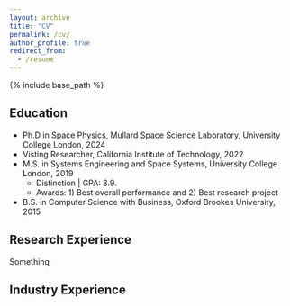 ```yaml
---
layout: archive
title: "CV"
permalink: /cv/
author_profile: true
redirect_from:
  - /resume
---
```


{% include base_path %}

Education
------
* Ph.D in Space Physics, Mullard Space Science Laboratory, University College London, 2024
* Visting Researcher, California Institute of Technology, 2022
* M.S. in Systems Engineering and Space Systems, University College London, 2019 
  * Distinction | GPA: 3.9.
  * Awards: 1) Best overall performance and 2) Best research project
* B.S. in Computer Science with Business, Oxford Brookes University, 2015

Research Experience
------
Something

Industry Experience
------
